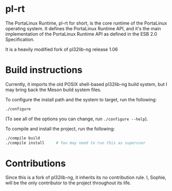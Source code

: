 # pl-rt

The PortaLinux Runtime, pl-rt for short, is the core runtime of the PortaLinux
operating system. It defines the PortaLinux Runtime API, and it's the main
implementation of the PortaLinux Runtime API as defined in the ESB 2.0
Specification.

It is a heavily modified fork of pl32lib-ng release 1.06

# Build instructions

Currently, it imports the old POSIX shell-based pl32lib-ng build system, but I
may bring back the Meson build system files.

To configure the install path and the system to target, run the following:
```sh
./configure
```
(To see all of the options you can change, run `./configure --help`).

To compile and install the project, run the following:
```sh
./compile build
./compile install     # You may need to run this as superuser
```

# Contributions

Since this is a fork of pl32lib-ng, it inherits its no contribution rule. I,
Sophie, will be the only contributor to the project throughout its life.
